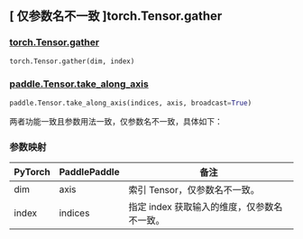 ## [ 仅参数名不一致 ]torch.Tensor.gather

### [torch.Tensor.gather](https://pytorch.org/docs/stable/generated/torch.Tensor.gather.html?highlight=gather#torch.Tensor.gather)

```python
torch.Tensor.gather(dim, index)
```

### [paddle.Tensor.take_along_axis](https://www.paddlepaddle.org.cn/documentation/docs/zh/develop/api/paddle/Tensor_cn.html#take-along-axis-arr-indices-axis-broadcast-true)

```python
paddle.Tensor.take_along_axis(indices, axis, broadcast=True)
```

两者功能一致且参数用法一致，仅参数名不一致，具体如下：

### 参数映射

| PyTorch | PaddlePaddle | 备注                                      |
| ------- | ------------ | ----------------------------------------- |
| dim     | axis         | 索引 Tensor，仅参数名不一致。               |
| index   | indices      | 指定 index 获取输入的维度，仅参数名不一致。 |
